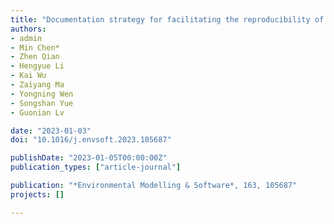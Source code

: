 ```yaml
---
title: "Documentation strategy for facilitating the reproducibility of geo-simulation experiments"
authors:
- admin
- Min Chen*
- Zhen Qian
- Hengyue Li
- Kai Wu
- Zaiyang Ma
- Yongning Wen
- Songshan Yue
- Guonian Lv

date: "2023-01-03"
doi: "10.1016/j.envsoft.2023.105687"

publishDate: "2023-01-05T00:00:00Z"
publication_types: ["article-journal"]

publication: "*Environmental Modelling & Software*, 163, 105687"
projects: []

---
```



